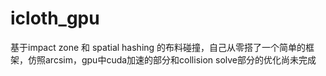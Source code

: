 # icloth_gpu
基于impact zone 和 spatial hashing 的布料碰撞，自己从零搭了一个简单的框架，仿照arcsim，gpu中cuda加速的部分和collision solve部分的优化尚未完成
